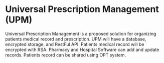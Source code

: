 # Universal Prescription Management (UPM)
Universal Prescription Management is a proposed solution for organizing patients medical record and prescription. UPM will have a database,  encrypted storage, and RestFul API. Patients medical record will be encrypted with RSA. Pharmacy and Hospital Software can add and update records. Patients record can be shared using OPT system.
